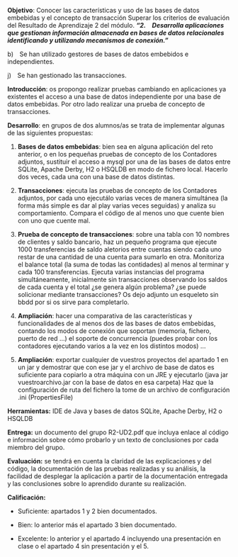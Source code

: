 **Objetivo**: Conocer las características y uso de las bases de datos embebidas y el concepto de transacción Superar los criterios de evaluación del Resultado de Aprendizaje 2 del módulo. _**“2. Desarrolla aplicaciones que gestionan información almacenada en bases de datos relacionales identificando y utilizando mecanismos de conexión.”**_

b) Se han utilizado gestores de bases de datos embebidos e independientes.

j) Se han gestionado las transacciones.

  

**Introducción**: os propongo realizar pruebas cambiando en aplicaciones ya existentes el acceso a una base de datos independiente por una base de datos embebidas. Por otro lado realizar una prueba de concepto de transacciones.  
  

**Desarrollo**: en grupos de dos alumnos/as se trata de implementar algunas de las siguientes propuestas:

1. **Bases de datos embebidas**: bien sea en alguna aplicación del reto anterior, o en los pequeñas pruebas de concepto de los Contadores adjuntos, sustituir el acceso a mysql por una de las bases de datos entre SQLite, Apache Derby, H2 o HSQLDB en modo de fichero local. Hacerlo dos veces, cada una con una base de datos distintas.
    
2. **Transacciones**: ejecuta las pruebas de concepto de los Contadores adjuntos, por cada uno ejecutálo varias veces de manera simultánea (la forma más simple es dar al play varias veces seguidas) y analiza su comportamiento. Compara el código de al menos uno que cuente bien con uno que cuente mal.
    
3. **Prueba de concepto de transacciones**: sobre una tabla con 10 nombres de clientes y saldo bancario, haz un pequeño programa que ejecute 1000 transferencias de saldo aletorios entre cuentas siendo cada uno restar de una cantidad de una cuenta para sumarlo en otra. Monitoriza el balance total (la suma de todas las contidades) al menos al terminar y cada 100 transferencias. Ejecuta varias instancias del programa simultáneamente, inicialmente sin transacciones observando los saldos de cada cuenta y el total ¿se genera algún problema? ¿se puede solicionar mediante transacciones? Os dejo adjunto un esqueleto sin bbdd por si os sirve para completarlo.  
    
4. **Ampliación**: hacer una comparativa de las características y funcionalidades de al menos dos de las bases de datos embebidas, contando los modos de conexión que soportan (memoria, fichero, puerto de red …) el soporte de concurrencia (puedes probar con los contadores ejecutando varios a la vez en los distintos modos) ...
    
5. **Ampliación**: exportar cualquier de vuestros proyectos del apartado 1 en un jar y demostrar que con ese jar y el archivo de base de datos es suficiente para copiarlo a otra máquina con un JRE y ejecutarlo (java jar vuestroarchivo.jar con la base de datos en esa carpeta) Haz que la configuración de ruta del fichero la tome de un archivo de configuración .ini (PropertiesFile)  
    

**Herramientas:** IDE de Java y bases de datos SQLite, Apache Derby, H2 o HSQLDB

**Entrega:** un documento del grupo R2-UD2.pdf que incluya enlace al código e información sobre cómo probarlo y un texto de conclusiones por cada miembro del grupo.  

**Evaluación:** se tendrá en cuenta la claridad de las explicaciones y del código, la documentación de las pruebas realizadas y su análisis, la facilidad de desplegar la aplicación a partir de la documentación entregada y las conclusiones sobre lo aprendido durante su realización.

**Calificación:**

- Suficiente: apartados 1 y 2 bien documentados.
    
- Bien: lo anterior más el apartado 3 bien documentado.
    
- Excelente: lo anterior y el apartado 4 incluyendo una presentación en clase o el apartado 4 sin presentación y el 5.